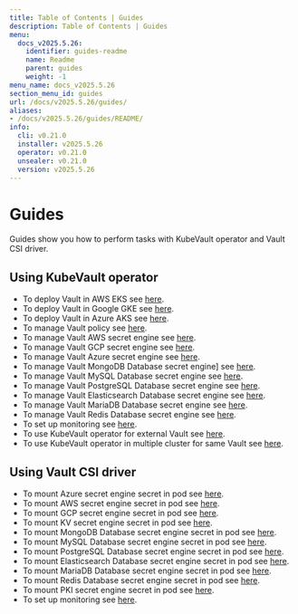 ```yaml
---
title: Table of Contents | Guides
description: Table of Contents | Guides
menu:
  docs_v2025.5.26:
    identifier: guides-readme
    name: Readme
    parent: guides
    weight: -1
menu_name: docs_v2025.5.26
section_menu_id: guides
url: /docs/v2025.5.26/guides/
aliases:
- /docs/v2025.5.26/guides/README/
info:
  cli: v0.21.0
  installer: v2025.5.26
  operator: v0.21.0
  unsealer: v0.21.0
  version: v2025.5.26
---
```


# Guides

Guides show you how to perform tasks with KubeVault operator and Vault CSI driver.

## Using KubeVault operator

- To deploy Vault in AWS EKS see [here](/docs/v2025.5.26/guides/platforms/eks).
- To deploy Vault in Google GKE see [here](/docs/v2025.5.26/guides/platforms/gke).
- To deploy Vault in Azure AKS see [here](/docs/v2025.5.26/guides/platforms/aks).
- To manage Vault policy see [here](/docs/v2025.5.26/guides/policy-management/overview).
- To manage Vault AWS secret engine see [here](/docs/v2025.5.26/guides/secret-engines/aws/overview).
- To manage Vault GCP secret engine see [here](/docs/v2025.5.26/guides/secret-engines/gcp/overview).
- To manage Vault Azure secret engine see [here](/docs/v2025.5.26/guides/secret-engines/azure/overview).
- To manage Vault MongoDB Database secret engine] see [here](/docs/v2025.5.26/guides/secret-engines/mongodb/overview).
- To manage Vault MySQL Database secret engine see [here](/docs/v2025.5.26/guides/secret-engines/mysql/overview).
- To manage Vault PostgreSQL Database secret engine see [here](/docs/v2025.5.26/guides/secret-engines/postgres/overview).
- To manage Vault Elasticsearch Database secret engine see [here](/docs/v2025.5.26/guides/secret-engines/elasticsearch/overview).
- To manage Vault MariaDB Database secret engine see [here](/docs/v2025.5.26/guides/secret-engines/mariadb/overview).
- To manage Vault Redis Database secret engine see [here](/docs/v2025.5.26/guides/secret-engines/redis/overview).
- To set up monitoring see [here](/docs/v2025.5.26/guides/monitoring/overview).
- To use KubeVault operator for external Vault see [here](/docs/v2025.5.26/guides/platforms/external-vault).
- To use KubeVault operator in multiple cluster for same Vault see [here](/docs/v2025.5.26/guides/platforms/multi-cluster-vault).

## Using Vault CSI driver

- To mount Azure secret engine secret in pod see [here](/docs/v2025.5.26/guides/secret-engines/azure/csi-driver).
- To mount AWS secret engine secret in pod see [here](/docs/v2025.5.26/guides/secret-engines/aws/csi-driver).
- To mount GCP secret engine secret in pod see [here](/docs/v2025.5.26/guides/secret-engines/gcp/csi-driver).
- To mount KV secret engine secret in pod see [here](/docs/v2025.5.26/guides/secret-engines/kv/csi-driver).
- To mount MongoDB Database secret engine secret in pod see [here](/docs/v2025.5.26/guides/secret-engines/mongodb/csi-driver).
- To mount MySQL Database secret engine secret in pod see [here](/docs/v2025.5.26/guides/secret-engines/mysql/csi-driver).
- To mount PostgreSQL Database secret engine secret in pod see [here](/docs/v2025.5.26/guides/secret-engines/postgres/csi-driver).
- To mount Elasticsearch Database secret engine secret in pod see [here](/docs/v2025.5.26/guides/secret-engines/elasticsearch/csi-driver).
- To mount MariaDB Database secret engine secret in pod see [here](/docs/v2025.5.26/guides/secret-engines/mariadb/csi-driver).
- To mount Redis Database secret engine secret in pod see [here](/docs/v2025.5.26/guides/secret-engines/redis/csi-driver).
- To mount PKI secret engine secret in pod see [here](/docs/v2025.5.26/guides/secret-engines/pki/csi-driver).
- To set up monitoring see [here](/docs/v2025.5.26/guides/monitoring/overview).
